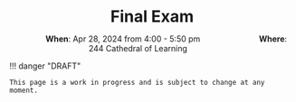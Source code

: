 <h1 style="margin-bottom: 0.4em; text-align: center;">
    Final Exam
</h1>

<p style="text-align: center;">
    <object hspace="50">
        <strong>When</strong></a>: Apr 28, 2024 from 4:00 - 5:50 pm
    </object>
    <object hspace="50">
        <strong>Where</strong></a>: 244 Cathedral of Learning
    </object>
</p>

!!! danger "DRAFT"

    This page is a work in progress and is subject to change at any moment.
